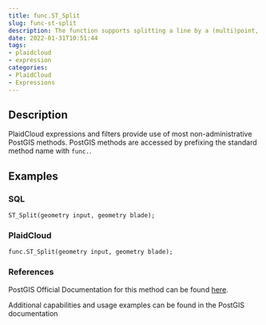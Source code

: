 ```yaml
---
title: func.ST_Split
slug: func-st-split
description: The function supports splitting a line by a (multi)point, (multi)line or (multi)polygon boundary, or a (multi)polygon by line
date: 2022-01-31T10:51:44
tags:
- plaidcloud
- expression
categories:
- PlaidCloud
- Expressions
---
```



## Description


PlaidCloud expressions and filters provide use of most non-administrative PostGIS methods. PostGIS methods are accessed by prefixing the standard method name with `func.`.



## Examples


### SQL



```
ST_Split(geometry input, geometry blade);
```


### PlaidCloud



```
func.ST_Split(geometry input, geometry blade);
```


### References


PostGIS Official Documentation for this method can be found [here](https://postgis.net/docs/manual-3.1/ST_Split.html).



Additional capabilities and usage examples can be found in the PostGIS documentation

